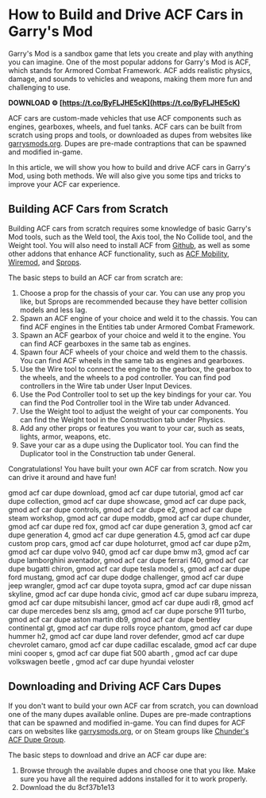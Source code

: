 # How to Build and Drive ACF Cars in Garry's Mod
 
Garry's Mod is a sandbox game that lets you create and play with anything you can imagine. One of the most popular addons for Garry's Mod is ACF, which stands for Armored Combat Framework. ACF adds realistic physics, damage, and sounds to vehicles and weapons, making them more fun and challenging to use.
 
**DOWNLOAD ⚙ [https://t.co/ByFLJHE5cK](https://t.co/ByFLJHE5cK)**


 
ACF cars are custom-made vehicles that use ACF components such as engines, gearboxes, wheels, and fuel tanks. ACF cars can be built from scratch using props and tools, or downloaded as dupes from websites like [garrysmods.org](https://garrysmods.org). Dupes are pre-made contraptions that can be spawned and modified in-game.
 
In this article, we will show you how to build and drive ACF cars in Garry's Mod, using both methods. We will also give you some tips and tricks to improve your ACF car experience.
  
## Building ACF Cars from Scratch
 
Building ACF cars from scratch requires some knowledge of basic Garry's Mod tools, such as the Weld tool, the Axis tool, the No Collide tool, and the Weight tool. You will also need to install ACF from [Github](https://github.com/nrlulz/ACF), as well as some other addons that enhance ACF functionality, such as [ACF Mobility](https://steamcommunity.com/sharedfiles/filedetails/?id=1874168477), [Wiremod](https://steamcommunity.com/sharedfiles/filedetails/?id=160250458), and [Sprops](https://steamcommunity.com/sharedfiles/filedetails/?id=104479034).
 
The basic steps to build an ACF car from scratch are:
 
1. Choose a prop for the chassis of your car. You can use any prop you like, but Sprops are recommended because they have better collision models and less lag.
2. Spawn an ACF engine of your choice and weld it to the chassis. You can find ACF engines in the Entities tab under Armored Combat Framework.
3. Spawn an ACF gearbox of your choice and weld it to the engine. You can find ACF gearboxes in the same tab as engines.
4. Spawn four ACF wheels of your choice and weld them to the chassis. You can find ACF wheels in the same tab as engines and gearboxes.
5. Use the Wire tool to connect the engine to the gearbox, the gearbox to the wheels, and the wheels to a pod controller. You can find pod controllers in the Wire tab under User Input Devices.
6. Use the Pod Controller tool to set up the key bindings for your car. You can find the Pod Controller tool in the Wire tab under Advanced.
7. Use the Weight tool to adjust the weight of your car components. You can find the Weight tool in the Construction tab under Physics.
8. Add any other props or features you want to your car, such as seats, lights, armor, weapons, etc.
9. Save your car as a dupe using the Duplicator tool. You can find the Duplicator tool in the Construction tab under General.

Congratulations! You have built your own ACF car from scratch. Now you can drive it around and have fun!
 
gmod acf car dupe download,  gmod acf car dupe tutorial,  gmod acf car dupe collection,  gmod acf car dupe showcase,  gmod acf car dupe pack,  gmod acf car dupe controls,  gmod acf car dupe e2,  gmod acf car dupe steam workshop,  gmod acf car dupe moddb,  gmod acf car dupe chunder,  gmod acf car dupe red fox,  gmod acf car dupe generation 3,  gmod acf car dupe generation 4,  gmod acf car dupe generation 4.5,  gmod acf car dupe custom prop cars,  gmod acf car dupe holoturret,  gmod acf car dupe p2m,  gmod acf car dupe volvo 940,  gmod acf car dupe bmw m3,  gmod acf car dupe lamborghini aventador,  gmod acf car dupe ferrari f40,  gmod acf car dupe bugatti chiron,  gmod acf car dupe tesla model s,  gmod acf car dupe ford mustang,  gmod acf car dupe dodge challenger,  gmod acf car dupe jeep wrangler,  gmod acf car dupe toyota supra,  gmod acf car dupe nissan skyline,  gmod acf car dupe honda civic,  gmod acf car dupe subaru impreza,  gmod acf car dupe mitsubishi lancer,  gmod acf car dupe audi r8,  gmod acf car dupe mercedes benz sls amg,  gmod acf car dupe porsche 911 turbo,  gmod acf car dupe aston martin db9,  gmod acf car dupe bentley continental gt,  gmod acf car dupe rolls royce phantom,  gmod acf car dupe hummer h2,  gmod acf car dupe land rover defender,  gmod acf car dupe chevrolet camaro,  gmod acf car dupe cadillac escalade,  gmod acf car dupe mini cooper s,  gmod acf car dupe fiat 500 abarth ,  gmod acf car dupe volkswagen beetle ,  gmod acf car dupe hyundai veloster
  
## Downloading and Driving ACF Cars Dupes
 
If you don't want to build your own ACF car from scratch, you can download one of the many dupes available online. Dupes are pre-made contraptions that can be spawned and modified in-game. You can find dupes for ACF cars on websites like [garrysmods.org](https://garrysmods.org), or on Steam groups like [Chunder's ACF Dupe Group](https://steamcommunity.com/groups/ChunderDupeGroup).
 
The basic steps to download and drive an ACF car dupe are:

1. Browse through the available dupes and choose one that you like. Make sure you have all the required addons installed for it to work properly.
2. Download the du 8cf37b1e13


